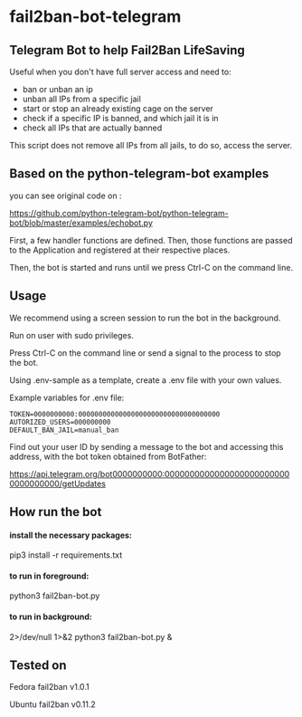# fail2ban-bot-telegram

## Telegram Bot to help Fail2Ban LifeSaving
Useful when you don't have full server access and need to:

- ban or unban an ip
- unban all IPs from a specific jail
- start or stop an already existing cage on the server
- check if a specific IP is banned, and which jail it is in
- check all IPs that are actually banned

This script does not remove all IPs from all jails, to do so, access the server.

## Based on the python-telegram-bot examples
you can see original code on :

<https://github.com/python-telegram-bot/python-telegram-bot/blob/master/examples/echobot.py>


First, a few handler functions are defined. Then, those functions are passed to
the Application and registered at their respective places.

Then, the bot is started and runs until we press Ctrl-C on the command line.

## Usage
We recommend using a screen session to run the bot in the background.

Run on user with sudo privileges.

Press Ctrl-C on the command line or send a signal to the process to stop the bot.

Using .env-sample as a template, create a .env file with your own values.

Example variables for .env file:

    TOKEN=0000000000:00000000000000000000000000000000000
    AUTORIZED_USERS=000000000
    DEFAULT_BAN_JAIL=manual_ban

Find out your user ID by sending a message to the bot and accessing this address, with the bot token obtained from BotFather:

https://api.telegram.org/bot0000000000:00000000000000000000000000000000000/getUpdates

## How run the bot
#### install the necessary packages:
pip3 install -r requirements.txt


#### to run in foreground:
python3 fail2ban-bot.py

#### to run in background:
2>/dev/null 1>&2 python3 fail2ban-bot.py &

## Tested on

Fedora fail2ban v1.0.1

Ubuntu fail2ban v0.11.2
